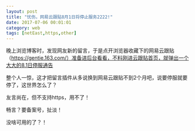 ```yaml
---
layout: post
title: "忧伤，网易云跟贴8月1日将停止服务2222!"
date: 2017-07-06 00:01:01
category: web
tags: [netEast,https,other]
---
```

晚上浏览博客时，发现网友新的留言，于是点开浏览器收藏下的网易云跟贴（https://gentie.163.com/）准备进后台看看，不料刚进云跟贴首页，就弹出一个大大的8.1日停服通告<!-- more -->  

整个人一惊，这才把留言插件从多说换到网易云跟贴不到2个月吧，说要停服就要停了，这世界怎么了？

友言尚在，但不支持https，用不了！

畅言？要备案号，扯淡！

没啥可用的了？！
